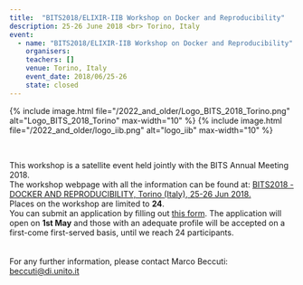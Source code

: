 ```yaml
---
title:  "BITS2018/ELIXIR-IIB Workshop on Docker and Reproducibility"
description: 25-26 June 2018 <br> Torino, Italy
event:
  - name: "BITS2018/ELIXIR-IIB Workshop on Docker and Reproducibility"
    organisers: 
    teachers: []
    venue: Torino, Italy
    event_date: 2018/06/25-26
    state: closed
---
```

{% include image.html file="/2022_and_older/Logo_BITS_2018_Torino.png" alt="Logo_BITS_2018_Torino" max-width="10" %}
{% include image.html file="/2022_and_older/logo_iib.png" alt="logo_iib" max-width="10" %}


<br>

This workshop is a satellite event held jointly with the BITS Annual Meeting 2018.<br>
The workshop webpage with all the information can be found at:
[BITS2018 - DOCKER AND REPRODUCIBILITY, Torino (Italy), 25-26 Jun 2018.](http://bioinformatics.it/bits2018/1294/bits2018-docker-and-reproducibility)<br>
Places on the workshop are limited to **24**.<br> 
You can submit an application by filling out [this form](https://goo.gl/forms/HIxHDGIWPq9TcJYl2). 
The application will open on <b>1st May</b> and those with an adequate profile will be accepted on a first-come first-served basis, until we reach 24 participants.<br>  
<br>
For any further information, please contact Marco Beccuti:
<beccuti@di.unito.it>

